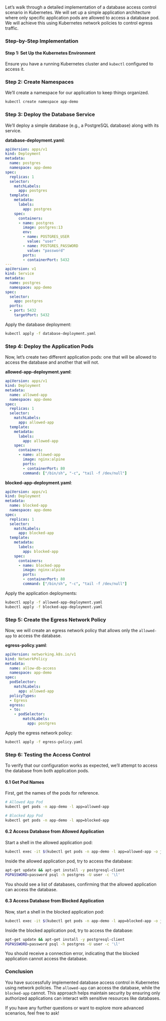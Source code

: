 Let’s walk through a detailed implementation of a database access control scenario in Kubernetes. We will set up a simple application architecture where only specific application pods are allowed to access a database pod. We will achieve this using Kubernetes network policies to control egress traffic.

### Step-by-Step Implementation

#### Step 1: Set Up the Kubernetes Environment

Ensure you have a running Kubernetes cluster and `kubectl` configured to access it.

### Step 2: Create Namespaces

We’ll create a namespace for our application to keep things organized.

```bash
kubectl create namespace app-demo
```

### Step 3: Deploy the Database Service

We’ll deploy a simple database (e.g., a PostgreSQL database) along with its service.

**database-deployment.yaml**:
```yaml
apiVersion: apps/v1
kind: Deployment
metadata:
  name: postgres
  namespace: app-demo
spec:
  replicas: 1
  selector:
    matchLabels:
      app: postgres
  template:
    metadata:
      labels:
        app: postgres
    spec:
      containers:
      - name: postgres
        image: postgres:13
        env:
        - name: POSTGRES_USER
          value: "user"
        - name: POSTGRES_PASSWORD
          value: "password"
        ports:
        - containerPort: 5432
---
apiVersion: v1
kind: Service
metadata:
  name: postgres
  namespace: app-demo
spec:
  selector:
    app: postgres
  ports:
  - port: 5432
    targetPort: 5432
```

Apply the database deployment:

```bash
kubectl apply -f database-deployment.yaml
```

### Step 4: Deploy the Application Pods

Now, let’s create two different application pods: one that will be allowed to access the database and another that will not.

**allowed-app-deployment.yaml**:
```yaml
apiVersion: apps/v1
kind: Deployment
metadata:
  name: allowed-app
  namespace: app-demo
spec:
  replicas: 1
  selector:
    matchLabels:
      app: allowed-app
  template:
    metadata:
      labels:
        app: allowed-app
    spec:
      containers:
      - name: allowed-app
        image: nginx:alpine
        ports:
        - containerPort: 80
        command: ["/bin/sh", "-c", "tail -f /dev/null"]
```

**blocked-app-deployment.yaml**:
```yaml
apiVersion: apps/v1
kind: Deployment
metadata:
  name: blocked-app
  namespace: app-demo
spec:
  replicas: 1
  selector:
    matchLabels:
      app: blocked-app
  template:
    metadata:
      labels:
        app: blocked-app
    spec:
      containers:
      - name: blocked-app
        image: nginx:alpine
        ports:
        - containerPort: 80
        command: ["/bin/sh", "-c", "tail -f /dev/null"]
```

Apply the application deployments:

```bash
kubectl apply -f allowed-app-deployment.yaml
kubectl apply -f blocked-app-deployment.yaml
```

### Step 5: Create the Egress Network Policy

Now, we will create an egress network policy that allows only the `allowed-app` to access the database.

**egress-policy.yaml**:
```yaml
apiVersion: networking.k8s.io/v1
kind: NetworkPolicy
metadata:
  name: allow-db-access
  namespace: app-demo
spec:
  podSelector:
    matchLabels:
      app: allowed-app
  policyTypes:
  - Egress
  egress:
  - to:
    - podSelector:
        matchLabels:
          app: postgres
```

Apply the egress network policy:

```bash
kubectl apply -f egress-policy.yaml
```

### Step 6: Testing the Access Control

To verify that our configuration works as expected, we’ll attempt to access the database from both application pods.

#### 6.1 Get Pod Names

First, get the names of the pods for reference.

```bash
# Allowed App Pod
kubectl get pods -n app-demo -l app=allowed-app

# Blocked App Pod
kubectl get pods -n app-demo -l app=blocked-app
```

#### 6.2 Access Database from Allowed Application

Start a shell in the allowed application pod:

```bash
kubectl exec -it $(kubectl get pods -n app-demo -l app=allowed-app -o jsonpath='{.items[0].metadata.name}') -n app-demo -- /bin/sh
```

Inside the allowed application pod, try to access the database:

```bash
apt-get update && apt-get install -y postgresql-client
PGPASSWORD=password psql -h postgres -U user -c '\l'
```

You should see a list of databases, confirming that the allowed application can access the database.

#### 6.3 Access Database from Blocked Application

Now, start a shell in the blocked application pod:

```bash
kubectl exec -it $(kubectl get pods -n app-demo -l app=blocked-app -o jsonpath='{.items[0].metadata.name}') -n app-demo -- /bin/sh
```

Inside the blocked application pod, try to access the database:

```bash
apt-get update && apt-get install -y postgresql-client
PGPASSWORD=password psql -h postgres -U user -c '\l'
```

You should receive a connection error, indicating that the blocked application cannot access the database.

### Conclusion

You have successfully implemented database access control in Kubernetes using network policies. The `allowed-app` can access the database, while the `blocked-app` cannot. This approach helps maintain security by ensuring only authorized applications can interact with sensitive resources like databases.

If you have any further questions or want to explore more advanced scenarios, feel free to ask!
